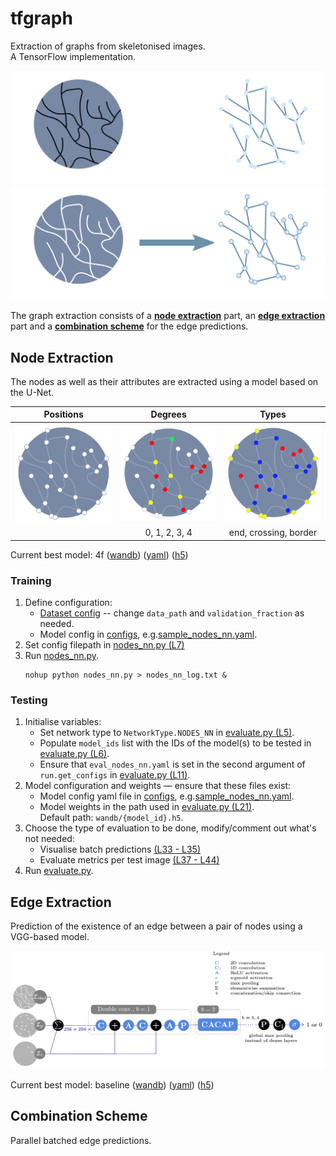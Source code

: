 # tfgraph
Extraction of graphs from skeletonised images.  
A TensorFlow implementation.

![](./img/graph-extraction-dark.svg#gh-dark-mode-only)
![](./img/graph-extraction-light.svg#gh-light-mode-only)

The graph extraction consists of a 
**[node extraction](#node-extraction)** part,
an **[edge extraction](#edge-extraction)** part and a
**[combination scheme](#combination-scheme)**
for the edge predictions.

## Node Extraction
The nodes as well as their attributes are extracted
using a model based on the U-Net.

| Positions | Degrees      | Types                 |
| :-------: | :----------: | :-------------------: |
| ![](./img/node-positions.svg) | ![](./img/node-degrees.svg) | ![](./img/node-types.svg) |
|           | 0, 1, 2, 3, 4| end, crossing, border |

Current best model: 4f
([wandb](https://wandb.ai/salehah/node_extraction/runs/91pmt9xd))
([yaml](./configs/91pmt9xd.yaml))
([h5](./wandb/91pmt9xd.h5))

### Training
1. Define configuration:
    * [Dataset config](./config.yaml) -- change
        `data_path` and `validation_fraction` as needed.
    * Model config in [configs](./configs/),
        e.g.[sample_nodes_nn.yaml](./configs/sample_nodes_nn.yaml).
2. Set config filepath in [nodes_nn.py (L7)](./nodes_nn.py#L7)
3. Run [nodes_nn.py](./nodes_nn.py).   
    ```
    nohup python nodes_nn.py > nodes_nn_log.txt &
    ```

### Testing
1. Initialise variables:  
    - Set network type to `NetworkType.NODES_NN` in [evaluate.py (L5)](./evaluate.py#L5).
    - Populate `model_ids` list with the IDs of the model(s) to be tested in [evaluate.py (L6)](./evaluate.py#L6).
    - Ensure that `eval_nodes_nn.yaml` is set in the second argument of `run.get_configs` in [evaluate.py (L11)](./evaluate.py#L11).
3. Model configuration and weights — ensure that these files exist:  
    * Model config yaml file in [configs](./configs/),
        e.g.[sample_nodes_nn.yaml](./configs/sample_nodes_nn.yaml).
    * Model weights in the path used in [evaluate.py (L21)](./evaluate.py#L21).  
        Default path: `wandb/{model_id}.h5`.
4. Choose the type of evaluation to be done,
    modify/comment out what's not needed:   
    * Visualise batch predictions [(L33 - L35)](./evaluate.py#L33..L35)
    * Evaluate metrics per test image [(L37 - L44)](./evaluate.py#L37..L44)
5. Run [evaluate.py](./evaluate.py).

## Edge Extraction
Prediction of the existence of an edge
between a pair of nodes using a VGG-based model.

![](./img/edgenn.png)

Current best model: baseline
([wandb](https://wandb.ai/salehah/node_extraction/runs/1m3yxeop))
([yaml](./configs/1m3yxeop.yaml))
([h5](./wandb/1m3yxeop.h5))

## Combination Scheme
Parallel batched edge predictions.

